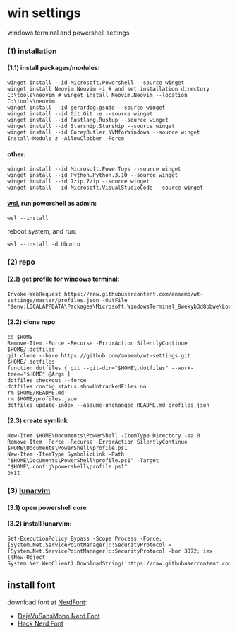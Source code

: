 # win settings
windows terminal and powershell settings

### (1) installation

#### (1.1) install packages/modules:
```
winget install --id Microsoft.Powershell --source winget
winget install Neovim.Neovim -i # and set installation directory C:\tools\neovim # winget install Neovim.Neovim --location C:\tools\neovim 
winget install --id gerardog.gsudo --source winget
winget install --id Git.Git -e --source winget
winget install --id Rustlang.Rustup --source winget
winget install --id Starship.Starship --source winget
winget install --id CoreyButler.NVMforWindows --source winget
Install-Module z -AllowClobber -Force
```
#### other:
```
winget install --id Microsoft.PowerToys --source winget
winget install --id Python.Python.3.10 --source winget
winget install --id 7zip.7zip --source winget
winget install --id Microsoft.VisualStudioCode --source winget
```

#### [wsl](https://learn.microsoft.com/en-us/windows/wsl/install), run powershell as admin:
```
wsl --install
```
reboot system, and run:
```
wsl --install -d Ubuntu
```

### (2) repo

#### (2.1) get profile for windows terminal:
```
Invoke-WebRequest https://raw.githubusercontent.com/ansemb/wt-settings/master/profiles.json -OutFile "$env:LOCALAPPDATA\Packages\Microsoft.WindowsTerminal_8wekyb3d8bbwe\LocalState\settings.json"
```

#### (2.2) clone repo
```
cd $HOME
Remove-Item -Force -Recurse -ErrorAction SilentlyContinue $HOME/.dotfiles
git clone --bare https://github.com/ansemb/wt-settings.git $HOME/.dotfiles
function dotfiles { git --git-dir="$HOME\.dotfiles" --work-tree="$HOME" @Args }
dotfiles checkout --force
dotfiles config status.showUntrackedFiles no
rm $HOME/README.md
rm $HOME/profiles.json 
dotfiles update-index --assume-unchanged README.md profiles.json
```
#### (2.3) create symlink
```
New-Item $HOME\Documents\PowerShell -ItemType Directory -ea 0
Remove-Item -Force -Recurse -ErrorAction SilentlyContinue $HOME\Documents\PowerShell\profile.ps1
New-Item -ItemType SymbolicLink -Path "$HOME\Documents\PowerShell\profile.ps1" -Target "$HOME\.config\powershell\profile.ps1"
exit
```

### (3) [lunarvim](https://www.lunarvim.org)
#### (3.1) open powershell core
#### (3.2) install lunarvim:
```
Set-ExecutionPolicy Bypass -Scope Process -Force; [System.Net.ServicePointManager]::SecurityProtocol = [System.Net.ServicePointManager]::SecurityProtocol -bor 3072; iex ((New-Object System.Net.WebClient).DownloadString('https://raw.githubusercontent.com/LunarVim/LunarVim/rolling/utils/installer/install.ps1'))
```

## install font
download font at [NerdFont](https://www.nerdfonts.com/font-downloads):
- [DejaVuSansMono Nerd Font](https://github.com/ryanoasis/nerd-fonts/releases/download/v2.1.0/DejaVuSansMono.zip)
- [Hack Nerd Font](https://github.com/ryanoasis/nerd-fonts/releases/download/v2.1.0/Hack.zip)

